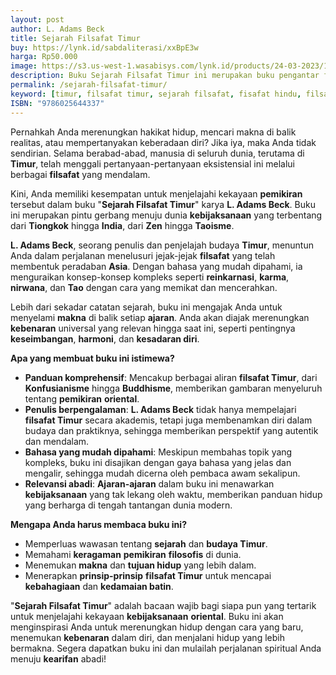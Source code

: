 ```yaml
---
layout: post
author: L. Adams Beck
title: Sejarah Filsafat Timur
buy: https://lynk.id/sabdaliterasi/xxBpE3w
harga: Rp50.000
image: https://s3.us-west-1.wasabisys.com/lynk.id/products/24-03-2023/1679591449907_9091638
description: Buku Sejarah Filsafat Timur ini merupakan buku pengantar filsafat yang lebih berfokus ke perkembangan filsafat di belahan timur.
permalink: /sejarah-filsafat-timur/
keyword: [timur, filsafat timur, sejarah filsafat, fisafat hindu, filsafat cina, filsafat jepang, lao-tzu]
ISBN: "9786025644337"
---
```

<p>Pernahkah Anda merenungkan hakikat hidup, mencari makna di balik realitas, atau mempertanyakan keberadaan diri? Jika iya, maka Anda tidak sendirian. Selama berabad-abad, manusia di seluruh dunia, terutama di <strong>Timur</strong>, telah menggali pertanyaan-pertanyaan eksistensial ini melalui berbagai <strong>filsafat</strong> yang mendalam.</p><p>Kini, Anda memiliki kesempatan untuk menjelajahi kekayaan <strong>pemikiran</strong> tersebut dalam buku "<strong>Sejarah Filsafat Timur</strong>" karya <strong>L. Adams Beck</strong>. Buku ini merupakan pintu gerbang menuju dunia <strong>kebijaksanaan</strong> yang terbentang dari <strong>Tiongkok</strong> hingga <strong>India</strong>, dari <strong>Zen</strong> hingga <strong>Taoisme</strong>.</p><p><strong>L. Adams Beck</strong>, seorang penulis dan penjelajah budaya <strong>Timur</strong>, menuntun Anda dalam perjalanan menelusuri jejak-jejak <strong>filsafat</strong> yang telah membentuk peradaban <strong>Asia</strong>. Dengan bahasa yang mudah dipahami, ia menguraikan konsep-konsep kompleks seperti <strong>reinkarnasi</strong>, <strong>karma</strong>, <strong>nirwana</strong>, dan <strong>Tao</strong> dengan cara yang memikat dan mencerahkan.</p><p>Lebih dari sekadar catatan sejarah, buku ini mengajak Anda untuk menyelami <strong>makna</strong> di balik setiap <strong>ajaran</strong>. Anda akan diajak merenungkan <strong>kebenaran</strong> universal yang relevan hingga saat ini, seperti pentingnya <strong>keseimbangan</strong>, <strong>harmoni</strong>, dan <strong>kesadaran diri</strong>.</p><p><strong>Apa yang membuat buku ini istimewa?</strong></p><ul><li><strong>Panduan komprehensif</strong>: Mencakup berbagai aliran <strong>filsafat Timur</strong>, dari <strong>Konfusianisme</strong> hingga <strong>Buddhisme</strong>, memberikan gambaran menyeluruh tentang <strong>pemikiran</strong> <strong>oriental</strong>.</li><li><strong>Penulis berpengalaman</strong>: <strong>L. Adams Beck</strong> tidak hanya mempelajari <strong>filsafat Timur</strong> secara akademis, tetapi juga membenamkan diri dalam budaya dan praktiknya, sehingga memberikan perspektif yang autentik dan mendalam.</li><li><strong>Bahasa yang mudah dipahami</strong>: Meskipun membahas topik yang kompleks, buku ini disajikan dengan gaya bahasa yang jelas dan mengalir, sehingga mudah dicerna oleh pembaca awam sekalipun.</li><li><strong>Relevansi abadi</strong>: <strong>Ajaran-ajaran</strong> dalam buku ini menawarkan <strong>kebijaksanaan</strong> yang tak lekang oleh waktu, memberikan panduan hidup yang berharga di tengah tantangan dunia modern.</li></ul><p><strong>Mengapa Anda harus membaca buku ini?</strong></p><ul><li>Memperluas wawasan tentang <strong>sejarah</strong> dan <strong>budaya Timur</strong>.</li><li>Memahami <strong>keragaman</strong> <strong>pemikiran</strong> <strong>filosofis</strong> di dunia.</li><li>Menemukan <strong>makna</strong> dan <strong>tujuan hidup</strong> yang lebih dalam.</li><li>Menerapkan <strong>prinsip-prinsip</strong> <strong>filsafat Timur</strong> untuk mencapai <strong>kebahagiaan</strong> dan <strong>kedamaian batin</strong>.</li></ul><p>"<strong>Sejarah Filsafat Timur</strong>" adalah bacaan wajib bagi siapa pun yang tertarik untuk menjelajahi kekayaan <strong>kebijaksanaan</strong> <strong>oriental</strong>. Buku ini akan menginspirasi Anda untuk merenungkan hidup dengan cara yang baru, menemukan <strong>kebenaran</strong> dalam diri, dan menjalani hidup yang lebih bermakna. Segera dapatkan buku ini dan mulailah perjalanan spiritual Anda menuju <strong>kearifan</strong> abadi!</p>
